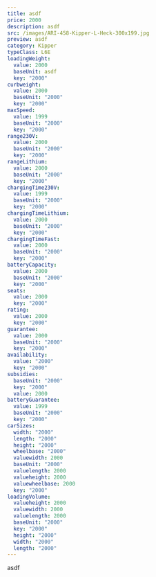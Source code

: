```yaml
---
title: asdf
price: 2000
description: asdf
src: /images/ARI-458-Kipper-L-Heck-300x199.jpg
preview: asdf
category: Kipper
typeClass: L6E
loadingWeight:
  value: 2000
  baseUnit: asdf
  key: "2000"
curbweight:
  value: 2000
  baseUnit: "2000"
  key: "2000"
maxSpeed:
  value: 1999
  baseUnit: "2000"
  key: "2000"
range230V:
  value: 2000
  baseUnit: "2000"
  key: "2000"
rangeLithium:
  value: 2000
  baseUnit: "2000"
  key: "2000"
chargingTime230V:
  value: 1999
  baseUnit: "2000"
  key: "2000"
chargingTimeLithium:
  value: 2000
  baseUnit: "2000"
  key: "2000"
chargingTimeFast:
  value: 2000
  baseUnit: "2000"
  key: "2000"
batteryCapacity:
  value: 2000
  baseUnit: "2000"
  key: "2000"
seats:
  value: 2000
  key: "2000"
rating:
  value: 2000
  key: "2000"
guarantee:
  value: 2000
  baseUnit: "2000"
  key: "2000"
availability:
  value: "2000"
  key: "2000"
subsidies:
  baseUnit: "2000"
  key: "2000"
  value: 2000
batteryGuarantee:
  value: 1999
  baseUnit: "2000"
  key: "2000"
carSizes:
  width: "2000"
  length: "2000"
  height: "2000"
  wheelbase: "2000"
  valuewidth: 2000
  baseUnit: "2000"
  valuelength: 2000
  valueheight: 2000
  valuewheelbase: 2000
  key: "2000"
loadingVolume:
  valueheight: 2000
  valuewidth: 2000
  valuelength: 2000
  baseUnit: "2000"
  key: "2000"
  height: "2000"
  width: "2000"
  length: "2000"
---
```

asdf